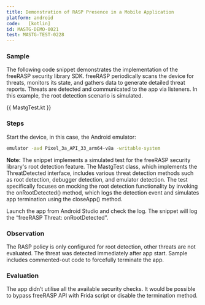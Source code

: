 ```yaml
---
title: Demonstration of RASP Presence in a Mobile Application
platform: android
code:   [kotlin]
id: MASTG-DEMO-0021
test: MASTG-TEST-0228
---
```


### Sample

The following code snippet demonstrates the implementation of the freeRASP security library SDK. freeRASP periodically scans the device for threats, monitors its state, and gathers data to generate detailed threat reports. Threats are detected and communicated to the app via listeners. In this example, the root detection scenario is simulated.

{{ MastgTest.kt }}

### Steps

Start the device, in this case, the Android emulator:

```bash
emulator -avd Pixel_3a_API_33_arm64-v8a -writable-system
```

**Note:** The snippet implements a simulated test for the freeRASP security library's root detection feature. The MastgTest class, which implements the ThreatDetected interface, includes various threat detection methods such as root detection, debugger detection, and emulator detection. The test specifically focuses on mocking the root detection functionality by invoking the onRootDetected() method, which logs the detection event and simulates app termination using the closeApp() method.

Launch the app from Android Studio and check the log. The snippet will log the “freeRASP Threat: onRootDetected”.

### Observation

The RASP policy is only configured for root detection, other threats are not evaluated. The threat was detected immediately after app start. Sample includes commented-out code to forcefully terminate the app.

### Evaluation

The app didn’t utilise all the available security checks. It would be possible to bypass freeRASP API with Frida script or disable the termination method.
